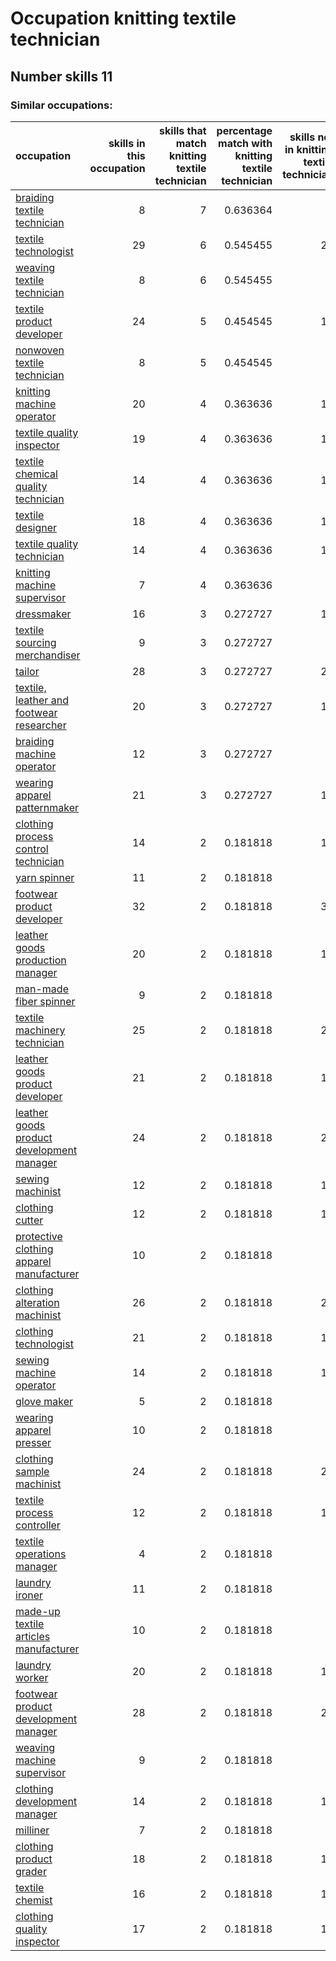 # Occupation knitting textile technician
## Number skills 11
### Similar occupations:
| occupation                                                                                |   skills in this occupation |   skills that match knitting textile technician |   percentage match with knitting textile technician |   skills not in knitting textile technician |
|:------------------------------------------------------------------------------------------|----------------------------:|------------------------------------------------:|----------------------------------------------------:|--------------------------------------------:|
| [braiding textile technician](braiding_textile_technician.md)                             |                           8 |                                               7 |                                            0.636364 |                                           1 |
| [textile technologist](textile_technologist.md)                                           |                          29 |                                               6 |                                            0.545455 |                                          23 |
| [weaving textile technician](weaving_textile_technician.md)                               |                           8 |                                               6 |                                            0.545455 |                                           2 |
| [textile product developer](textile_product_developer.md)                                 |                          24 |                                               5 |                                            0.454545 |                                          19 |
| [nonwoven  textile technician](nonwoven__textile_technician.md)                           |                           8 |                                               5 |                                            0.454545 |                                           3 |
| [knitting machine operator](knitting_machine_operator.md)                                 |                          20 |                                               4 |                                            0.363636 |                                          16 |
| [textile quality inspector](textile_quality_inspector.md)                                 |                          19 |                                               4 |                                            0.363636 |                                          15 |
| [textile chemical quality technician](textile_chemical_quality_technician.md)             |                          14 |                                               4 |                                            0.363636 |                                          10 |
| [textile designer](textile_designer.md)                                                   |                          18 |                                               4 |                                            0.363636 |                                          14 |
| [textile quality technician](textile_quality_technician.md)                               |                          14 |                                               4 |                                            0.363636 |                                          10 |
| [knitting machine supervisor](knitting_machine_supervisor.md)                             |                           7 |                                               4 |                                            0.363636 |                                           3 |
| [dressmaker](dressmaker.md)                                                               |                          16 |                                               3 |                                            0.272727 |                                          13 |
| [textile sourcing merchandiser](textile_sourcing_merchandiser.md)                         |                           9 |                                               3 |                                            0.272727 |                                           6 |
| [tailor](tailor.md)                                                                       |                          28 |                                               3 |                                            0.272727 |                                          25 |
| [textile, leather and footwear researcher](textile,_leather_and_footwear_researcher.md)   |                          20 |                                               3 |                                            0.272727 |                                          17 |
| [braiding machine operator](braiding_machine_operator.md)                                 |                          12 |                                               3 |                                            0.272727 |                                           9 |
| [wearing apparel patternmaker](wearing_apparel_patternmaker.md)                           |                          21 |                                               3 |                                            0.272727 |                                          18 |
| [clothing process control technician](clothing_process_control_technician.md)             |                          14 |                                               2 |                                            0.181818 |                                          12 |
| [yarn spinner](yarn_spinner.md)                                                           |                          11 |                                               2 |                                            0.181818 |                                           9 |
| [footwear product developer](footwear_product_developer.md)                               |                          32 |                                               2 |                                            0.181818 |                                          30 |
| [leather goods production manager](leather_goods_production_manager.md)                   |                          20 |                                               2 |                                            0.181818 |                                          18 |
| [man-made fiber spinner](man-made_fiber_spinner.md)                                       |                           9 |                                               2 |                                            0.181818 |                                           7 |
| [textile machinery technician](textile_machinery_technician.md)                           |                          25 |                                               2 |                                            0.181818 |                                          23 |
| [leather goods product developer](leather_goods_product_developer.md)                     |                          21 |                                               2 |                                            0.181818 |                                          19 |
| [leather goods product development manager](leather_goods_product_development_manager.md) |                          24 |                                               2 |                                            0.181818 |                                          22 |
| [sewing machinist](sewing_machinist.md)                                                   |                          12 |                                               2 |                                            0.181818 |                                          10 |
| [clothing cutter](clothing_cutter.md)                                                     |                          12 |                                               2 |                                            0.181818 |                                          10 |
| [protective clothing apparel manufacturer](protective_clothing_apparel_manufacturer.md)   |                          10 |                                               2 |                                            0.181818 |                                           8 |
| [clothing alteration machinist](clothing_alteration_machinist.md)                         |                          26 |                                               2 |                                            0.181818 |                                          24 |
| [clothing technologist](clothing_technologist.md)                                         |                          21 |                                               2 |                                            0.181818 |                                          19 |
| [sewing machine operator](sewing_machine_operator.md)                                     |                          14 |                                               2 |                                            0.181818 |                                          12 |
| [glove maker](glove_maker.md)                                                             |                           5 |                                               2 |                                            0.181818 |                                           3 |
| [wearing apparel presser](wearing_apparel_presser.md)                                     |                          10 |                                               2 |                                            0.181818 |                                           8 |
| [clothing sample machinist](clothing_sample_machinist.md)                                 |                          24 |                                               2 |                                            0.181818 |                                          22 |
| [textile process controller](textile_process_controller.md)                               |                          12 |                                               2 |                                            0.181818 |                                          10 |
| [textile operations manager](textile_operations_manager.md)                               |                           4 |                                               2 |                                            0.181818 |                                           2 |
| [laundry ironer](laundry_ironer.md)                                                       |                          11 |                                               2 |                                            0.181818 |                                           9 |
| [made-up textile articles manufacturer](made-up_textile_articles_manufacturer.md)         |                          10 |                                               2 |                                            0.181818 |                                           8 |
| [laundry worker](laundry_worker.md)                                                       |                          20 |                                               2 |                                            0.181818 |                                          18 |
| [footwear product development manager](footwear_product_development_manager.md)           |                          28 |                                               2 |                                            0.181818 |                                          26 |
| [weaving machine supervisor](weaving_machine_supervisor.md)                               |                           9 |                                               2 |                                            0.181818 |                                           7 |
| [clothing development manager](clothing_development_manager.md)                           |                          14 |                                               2 |                                            0.181818 |                                          12 |
| [milliner](milliner.md)                                                                   |                           7 |                                               2 |                                            0.181818 |                                           5 |
| [clothing product grader](clothing_product_grader.md)                                     |                          18 |                                               2 |                                            0.181818 |                                          16 |
| [textile chemist](textile_chemist.md)                                                     |                          16 |                                               2 |                                            0.181818 |                                          14 |
| [clothing quality inspector](clothing_quality_inspector.md)                               |                          17 |                                               2 |                                            0.181818 |                                          15 |

